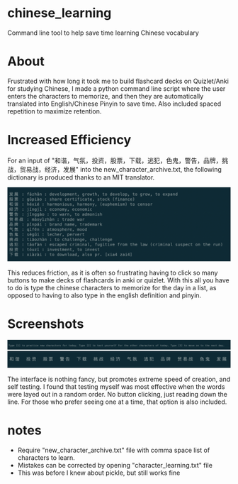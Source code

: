 # chinese_learning
Command line tool to help save time learning Chinese vocabulary

# About
Frustrated with how long it took me to build flashcard decks on Quizlet/Anki for studying Chinese, I made a python command line script where the user enters the characters to memorize, and then they are automatically translated into English/Chinese Pinyin to save time. Also included spaced repetition to maximize retention.

# Increased Efficiency 
For an input of "和谐，气氛，投资，股票，下载，逃犯，色鬼，警告，品牌，挑战，贸易战，经济，发展" into the new_character_archive.txt, the following dictionary is produced thanks to an MIT translator. 

![](https://github.com/evan-schott/chinese_learning/blob/master/auto_translate.png)

This reduces friction, as it is often so frustrating having to click so many buttons to make decks of flashcards in anki or quizlet. With this all you have to do is type the chinese characters to memorize for the day in a list, as opposed to having to also type in the english definition and pinyin. 

# Screenshots
![](https://github.com/evan-schott/chinese_learning/blob/master/interface.png)
![](https://github.com/evan-schott/chinese_learning/blob/master/character_cluster.png)

The interface is nothing fancy, but promotes extreme speed of creation, and self testing. I found that testing myself was most effective when the words were layed out in a random order. No button clicking, just reading down the line. For those who prefer seeing one at a time, that option is also included.



# notes
- Require "new_character_archive.txt" file with comma space list of characters to learn. 
- Mistakes can be corrected by opening "character_learning.txt" file
- This was before I knew about pickle, but still works fine

